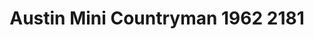 ---
    title: Austin Mini Countryman 1962 2181
    slug: Austin-Mini-Countryman-1962-2181
    description:
    code: Austin-Mini-Countryman-1962-2181
    image: https://cmdiy-archive.s3.us-east-1.amazonaws.com/adverts/images/Austin+Mini+Countryman+1962+2181.jpeg
    download: https://cmdiy-archive.s3.us-east-1.amazonaws.com/adverts/documents/Austin+Mini+Countryman+1962+2181.pdf
---